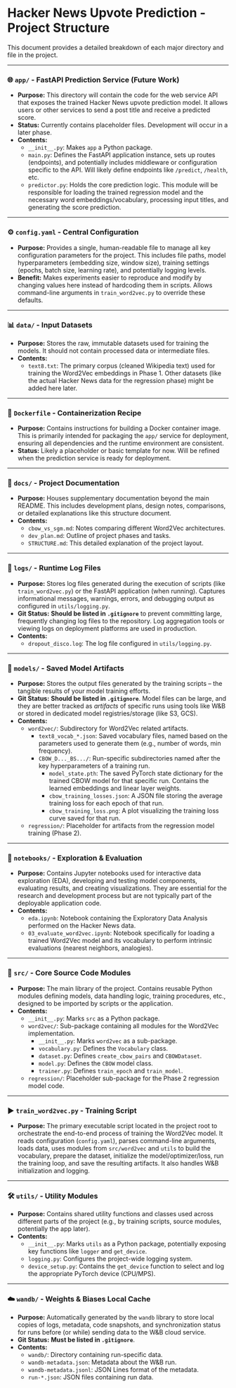 # Hacker News Upvote Prediction - Project Structure

This document provides a detailed breakdown of each major directory and file in the project.

---

### 🌐 `app/` - FastAPI Prediction Service (Future Work)

*   **Purpose:** This directory will contain the code for the web service API that exposes the trained Hacker News upvote prediction model. It allows users or other services to send a post title and receive a predicted score.
*   **Status:** Currently contains placeholder files. Development will occur in a later phase.
*   **Contents:**
    *   `__init__.py`: Makes `app` a Python package.
    *   `main.py`: Defines the FastAPI application instance, sets up routes (endpoints), and potentially includes middleware or configuration specific to the API. Will likely define endpoints like `/predict`, `/health`, etc.
    *   `predictor.py`: Holds the core prediction logic. This module will be responsible for loading the trained regression model and the necessary word embeddings/vocabulary, processing input titles, and generating the score prediction.

---

### ⚙️ `config.yaml` - Central Configuration

*   **Purpose:** Provides a single, human-readable file to manage all key configuration parameters for the project. This includes file paths, model hyperparameters (embedding size, window size), training settings (epochs, batch size, learning rate), and potentially logging levels.
*   **Benefit:** Makes experiments easier to reproduce and modify by changing values here instead of hardcoding them in scripts. Allows command-line arguments in `train_word2vec.py` to override these defaults.

---

### 📊 `data/` - Input Datasets

*   **Purpose:** Stores the raw, immutable datasets used for training the models. It should not contain processed data or intermediate files.
*   **Contents:**
    *   `text8.txt`: The primary corpus (cleaned Wikipedia text) used for training the Word2Vec embeddings in Phase 1. Other datasets (like the actual Hacker News data for the regression phase) might be added here later.

---

### 🐳 `Dockerfile` - Containerization Recipe

*   **Purpose:** Contains instructions for building a Docker container image. This is primarily intended for packaging the `app/` service for deployment, ensuring all dependencies and the runtime environment are consistent.
*   **Status:** Likely a placeholder or basic template for now. Will be refined when the prediction service is ready for deployment.

---

### 📄 `docs/` - Project Documentation

*   **Purpose:** Houses supplementary documentation beyond the main README. This includes development plans, design notes, comparisons, or detailed explanations like this structure document.
*   **Contents:**
    *   `cbow_vs_sgm.md`: Notes comparing different Word2Vec architectures.
    *   `dev_plan.md`: Outline of project phases and tasks.
    *   `STRUCTURE.md`: This detailed explanation of the project layout.

---

### 📝 `logs/` - Runtime Log Files

*   **Purpose:** Stores log files generated during the execution of scripts (like `train_word2vec.py`) or the FastAPI application (when running). Captures informational messages, warnings, errors, and debugging output as configured in `utils/logging.py`.
*   **Git Status:** **Should be listed in `.gitignore`** to prevent committing large, frequently changing log files to the repository. Log aggregation tools or viewing logs on deployment platforms are used in production.
*   **Contents:**
    *   `dropout_disco.log`: The log file configured in `utils/logging.py`.

---

### 🧠 `models/` - Saved Model Artifacts

*   **Purpose:** Stores the output files generated by the training scripts – the tangible results of your model training efforts.
*   **Git Status:** **Should be listed in `.gitignore`**. Model files can be large, and they are better tracked as *artifacts* of specific runs using tools like W&B or stored in dedicated model registries/storage (like S3, GCS).
*   **Contents:**
    *   `word2vec/`: Subdirectory for Word2Vec related artifacts.
        *   `text8_vocab_*.json`: Saved vocabulary files, named based on the parameters used to generate them (e.g., number of words, min frequency).
        *   `CBOW_D..._BS.../`: Run-specific subdirectories named after the key hyperparameters of a training run.
            *   `model_state.pth`: The saved PyTorch state dictionary for the trained CBOW model for that specific run. Contains the learned embeddings and linear layer weights.
            *   `cbow_training_losses.json`: A JSON file storing the average training loss for each epoch of that run.
            *   `cbow_training_loss.png`: A plot visualizing the training loss curve saved for that run.
    *   `regression/`: Placeholder for artifacts from the regression model training (Phase 2).

---

### 📓 `notebooks/` - Exploration & Evaluation

*   **Purpose:** Contains Jupyter notebooks used for interactive data exploration (EDA), developing and testing model components, evaluating results, and creating visualizations. They are essential for the research and development process but are not typically part of the deployable application code.
*   **Contents:**
    *   `eda.ipynb`: Notebook containing the Exploratory Data Analysis performed on the Hacker News data.
    *   `03_evaluate_word2vec.ipynb`: Notebook specifically for loading a trained Word2Vec model and its vocabulary to perform intrinsic evaluations (nearest neighbors, analogies).

---

### 🐍 `src/` - Core Source Code Modules

*   **Purpose:** The main library of the project. Contains reusable Python modules defining models, data handling logic, training procedures, etc., designed to be imported by scripts or the application.
*   **Contents:**
    *   `__init__.py`: Marks `src` as a Python package.
    *   `word2vec/`: Sub-package containing all modules for the Word2Vec implementation.
        *   `__init__.py`: Marks `word2vec` as a sub-package.
        *   `vocabulary.py`: Defines the `Vocabulary` class.
        *   `dataset.py`: Defines `create_cbow_pairs` and `CBOWDataset`.
        *   `model.py`: Defines the `CBOW` model class.
        *   `trainer.py`: Defines `train_epoch` and `train_model`.
    *   `regression/`: Placeholder sub-package for the Phase 2 regression model code.

---

### ▶️ `train_word2vec.py` - Training Script

*   **Purpose:** The primary executable script located in the project root to orchestrate the end-to-end process of training the Word2Vec model. It reads configuration (`config.yaml`), parses command-line arguments, loads data, uses modules from `src/word2vec` and `utils` to build the vocabulary, prepare the dataset, initialize the model/optimizer/loss, run the training loop, and save the resulting artifacts. It also handles W&B initialization and logging.

---

### 🛠️ `utils/` - Utility Modules

*   **Purpose:** Contains shared utility functions and classes used across different parts of the project (e.g., by training scripts, source modules, potentially the app later).
*   **Contents:**
    *   `__init__.py`: Marks `utils` as a Python package, potentially exposing key functions like `logger` and `get_device`.
    *   `logging.py`: Configures the project-wide logging system.
    *   `device_setup.py`: Contains the `get_device` function to select and log the appropriate PyTorch device (CPU/MPS).

---

### ☁️ `wandb/` - Weights & Biases Local Cache

*   **Purpose:** Automatically generated by the `wandb` library to store local copies of logs, metadata, code snapshots, and synchronization status for runs before (or while) sending data to the W&B cloud service.
*   **Git Status:** **Must be listed in `.gitignore`**.
*   **Contents:**
    *   `wandb/`: Directory containing run-specific data.
    *   `wandb-metadata.json`: Metadata about the W&B run.
    *   `wandb-metadata.jsonl`: JSON Lines format of the metadata.
    *   `run-*.json`: JSON files containing run data.